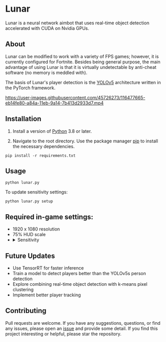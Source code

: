 # Lunar
Lunar is a neural network aimbot that uses real-time object detection accelerated with CUDA on Nvidia GPUs.

## About

Lunar can be modified to work with a variety of FPS games; however, it is currently configured for Fortnite. Besides being general purpose, the main advantage of using Lunar is that it is virtually undetectable by anti-cheat software (no memory is meddled with).

The basis of Lunar's player detection is the [YOLOv5](https://github.com/ultralytics/yolov5) architecture written in the PyTorch framework.

https://user-images.githubusercontent.com/45726273/116477665-eb14fe80-a84a-11eb-9a14-7b413d2933d7.mp4

## Installation

1. Install a version of [Python](https://www.python.org/downloads/) 3.8 or later.

2. Navigate to the root directory. Use the package manager [pip](https://pip.pypa.io/en/stable/) to install the necessary dependencies.

```
pip install -r requirements.txt
```

## Usage
```           
python lunar.py
```
To update sensitivity settings:
```           
python lunar.py setup
```

## Required in-game settings:
- 1920 x 1080 resolution
- 75% HUD scale
- <details>
  <summary>Sensitivity</summary>
  Using a very low in-game sensitivity will slow down the aiming (not including the <a href = "https://github.com/zeyad-mansour/Lunar/blob/518a9ccd3c41c2327ff789a9f8755ef66362ee70/lib/aimbot.py#L78">mouse_delay</a> constant). For example, an x and y axis sensitivity of 1.0 can take about 20 miliseconds to move 300 pixels in the game. However, with an in-game sensitivity of 5 or 10, the interpolation time is negligible.
  </details>

## Future Updates
- Use TensorRT for faster inference
- Train a model to detect players better than the YOLOv5s person detection
- Explore combining real-time object detection with k-means pixel clustering
- Implement better player tracking

## Contributing
Pull requests are welcome. If you have any suggestions, questions, or find any issues, please open an [issue](https://github.com/zeyad-mansour/Lunar/issues) and provide some detail.
If you find this project interesting or helpful, please star the repository.
